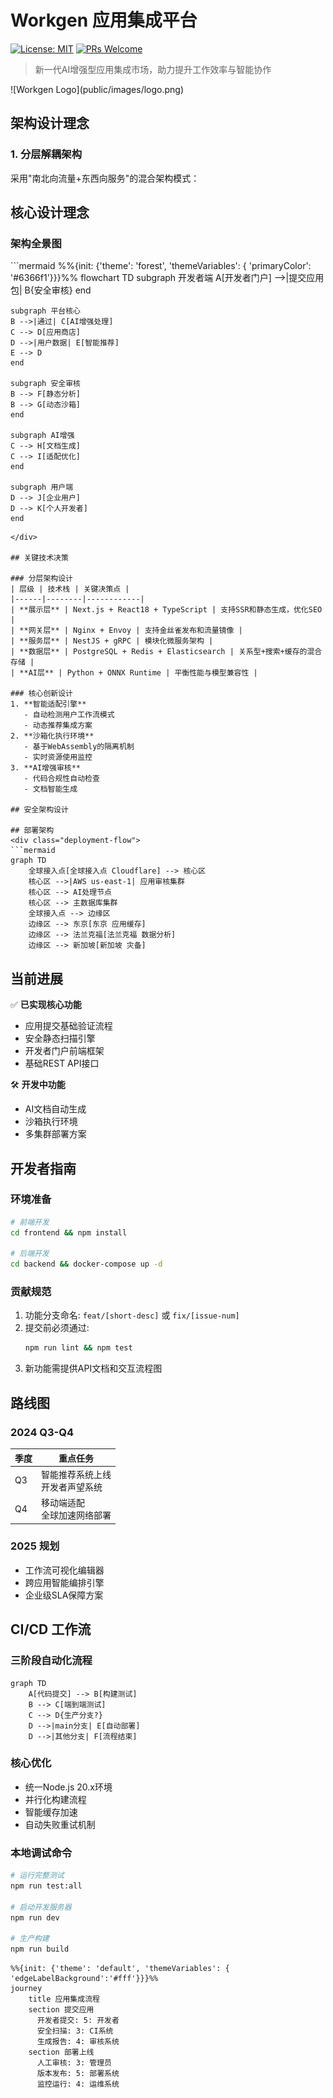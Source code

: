 # Workgen 应用集成平台
[![License: MIT](https://img.shields.io/badge/License-MIT-yellow.svg)](https://opensource.org/licenses/MIT)
[![PRs Welcome](https://img.shields.io/badge/PRs-welcome-brightgreen.svg)](https://makeapullrequest.com)

> 新一代AI增强型应用集成市场，助力提升工作效率与智能协作

<div class="header">
![Workgen Logo](public/images/logo.png)
</div>

## 架构设计理念
### 1. 分层解耦架构
采用"南北向流量+东西向服务"的混合架构模式：

## 核心设计理念

### 架构全景图
<div class="architecture-diagram">
```mermaid
%%{init: {'theme': 'forest', 'themeVariables': { 'primaryColor': '#6366f1'}}}%%
flowchart TD
    subgraph 开发者端
    A[开发者门户] -->|提交应用包| B{安全审核}
    end
    
    subgraph 平台核心
    B -->|通过| C[AI增强处理]
    C --> D[应用商店]
    D -->|用户数据| E[智能推荐]
    E --> D
    end
    
    subgraph 安全审核
    B --> F[静态分析]
    B --> G[动态沙箱]
    end
    
    subgraph AI增强
    C --> H[文档生成]
    C --> I[适配优化]
    end
    
    subgraph 用户端
    D --> J[企业用户]
    D --> K[个人开发者]
    end
```
</div>

## 关键技术决策

### 分层架构设计
| 层级 | 技术栈 | 关键决策点 |
|------|--------|------------|
| **展示层** | Next.js + React18 + TypeScript | 支持SSR和静态生成，优化SEO |
| **网关层** | Nginx + Envoy | 支持金丝雀发布和流量镜像 |
| **服务层** | NestJS + gRPC | 模块化微服务架构 |
| **数据层** | PostgreSQL + Redis + Elasticsearch | 关系型+搜索+缓存的混合存储 |
| **AI层** | Python + ONNX Runtime | 平衡性能与模型兼容性 |

### 核心创新设计
1. **智能适配引擎**
   - 自动检测用户工作流模式
   - 动态推荐集成方案
2. **沙箱化执行环境**
   - 基于WebAssembly的隔离机制
   - 实时资源使用监控
3. **AI增强审核**
   - 代码合规性自动检查
   - 文档智能生成

## 安全架构设计

## 部署架构
<div class="deployment-flow">
```mermaid
graph TD
    全球接入点[全球接入点 Cloudflare] --> 核心区
    核心区 -->|AWS us-east-1| 应用审核集群
    核心区 --> AI处理节点
    核心区 --> 主数据库集群
    全球接入点 --> 边缘区
    边缘区 --> 东京[东京 应用缓存]
    边缘区 --> 法兰克福[法兰克福 数据分析]
    边缘区 --> 新加坡[新加坡 灾备]
```
</div>

## 当前进展
✅ **已实现核心功能**
- 应用提交基础验证流程
- 安全静态扫描引擎
- 开发者门户前端框架
- 基础REST API接口

🛠 **开发中功能**
- AI文档自动生成
- 沙箱执行环境
- 多集群部署方案

## 开发者指南

### 环境准备
```bash
# 前端开发
cd frontend && npm install

# 后端开发
cd backend && docker-compose up -d
```

### 贡献规范
1. 功能分支命名: `feat/[short-desc]` 或 `fix/[issue-num]`
2. 提交前必须通过:
   ```bash
   npm run lint && npm test
   ```
3. 新功能需提供API文档和交互流程图

## 路线图

### 2024 Q3-Q4
| 季度 | 重点任务 |
|------|----------|
| Q3   | 智能推荐系统上线<br>开发者声望系统 |
| Q4   | 移动端适配<br>全球加速网络部署 |

### 2025 规划
- 工作流可视化编辑器
- 跨应用智能编排引擎
- 企业级SLA保障方案

## CI/CD 工作流

### 三阶段自动化流程
```mermaid
graph TD
    A[代码提交] --> B[构建测试]
    B --> C[端到端测试]
    C --> D{生产分支?}
    D -->|main分支| E[自动部署]
    D -->|其他分支| F[流程结束]
```

### 核心优化
- 统一Node.js 20.x环境
- 并行化构建流程
- 智能缓存加速
- 自动失败重试机制

### 本地调试命令
```bash
# 运行完整测试
npm run test:all

# 启动开发服务器
npm run dev

# 生产构建
npm run build
```

```mermaid
%%{init: {'theme': 'default', 'themeVariables': { 'edgeLabelBackground':'#fff'}}}%%
journey
    title 应用集成流程
    section 提交应用
      开发者提交: 5: 开发者
      安全扫描: 3: CI系统
      生成报告: 4: 审核系统
    section 部署上线
      人工审核: 3: 管理员
      版本发布: 5: 部署系统
      监控运行: 4: 运维系统
```